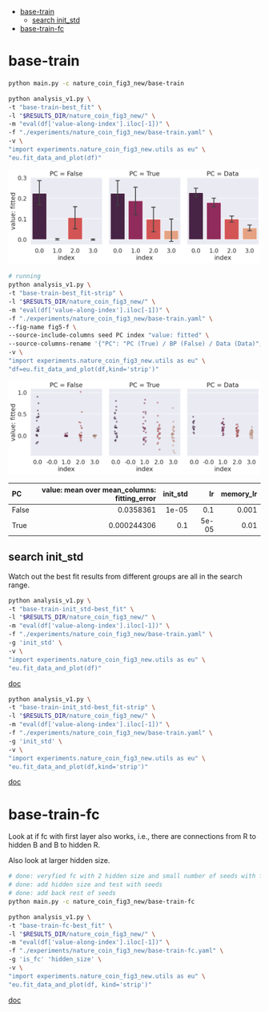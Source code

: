-   [base-train](#base-train)
    -   [search init_std](#search-init_std)
-   [base-train-fc](#base-train-fc)

# base-train

```bash
python main.py -c nature_coin_fig3_new/base-train
```

```bash
python analysis_v1.py \
-t "base-train-best_fit" \
-l "$RESULTS_DIR/nature_coin_fig3_new/" \
-m "eval(df['value-along-index'].iloc[-1])" \
-f "./experiments/nature_coin_fig3_new/base-train.yaml" \
-v \
"import experiments.nature_coin_fig3_new.utils as eu" \
"eu.fit_data_and_plot(df)"
```

![](./base-train-best_fit-.png)

```bash
# running
python analysis_v1.py \
-t "base-train-best_fit-strip" \
-l "$RESULTS_DIR/nature_coin_fig3_new/" \
-m "eval(df['value-along-index'].iloc[-1])" \
-f "./experiments/nature_coin_fig3_new/base-train.yaml" \
--fig-name fig5-f \
--source-include-columns seed PC index "value: fitted" \
--source-columns-rename '{"PC": "PC (True) / BP (False) / Data (Data)", "index": "group", "value: fitted": "| Change of adaptation |"}' \
-v \
"import experiments.nature_coin_fig3_new.utils as eu" \
"df=eu.fit_data_and_plot(df,kind='strip')"
```

![](./base-train-best_fit-strip-.png)

| PC    | value: mean over mean_columns: fitting_error | init_std |    lr | memory_lr |
| :---- | -------------------------------------------: | -------: | ----: | --------: |
| False |                                    0.0358361 |    1e-05 |   0.1 |     0.001 |
| True  |                                  0.000244306 |      0.1 | 5e-05 |      0.01 |

## search init_std

Watch out the best fit results from different groups are all in the search range.

```bash
python analysis_v1.py \
-t "base-train-init_std-best_fit" \
-l "$RESULTS_DIR/nature_coin_fig3_new/" \
-m "eval(df['value-along-index'].iloc[-1])" \
-f "./experiments/nature_coin_fig3_new/base-train.yaml" \
-g 'init_std' \
-v \
"import experiments.nature_coin_fig3_new.utils as eu" \
"eu.fit_data_and_plot(df)"
```

[doc](./base-train-init_std-best_fit.md)

```bash
python analysis_v1.py \
-t "base-train-init_std-best_fit-strip" \
-l "$RESULTS_DIR/nature_coin_fig3_new/" \
-m "eval(df['value-along-index'].iloc[-1])" \
-f "./experiments/nature_coin_fig3_new/base-train.yaml" \
-g 'init_std' \
-v \
"import experiments.nature_coin_fig3_new.utils as eu" \
"eu.fit_data_and_plot(df,kind='strip')"
```

[doc](./base-train-init_std-best_fit-strip.md)

# base-train-fc

Look at if fc with first layer also works, i.e., there are connections from R to hidden B and B to hidden R.

Also look at larger hidden size.

```bash
# done: veryfied fc with 2 hidden size and small number of seeds with fc works
# done: add hidden size and test with seeds
# done: add back rest of seeds
python main.py -c nature_coin_fig3_new/base-train-fc
```

```bash
python analysis_v1.py \
-t "base-train-fc-best_fit" \
-l "$RESULTS_DIR/nature_coin_fig3_new/" \
-m "eval(df['value-along-index'].iloc[-1])" \
-f "./experiments/nature_coin_fig3_new/base-train-fc.yaml" \
-g 'is_fc' 'hidden_size' \
-v \
"import experiments.nature_coin_fig3_new.utils as eu" \
"eu.fit_data_and_plot(df, kind='strip')"
```

[doc](./base-train-fc-best_fit.md)
